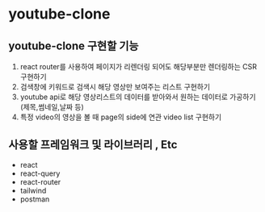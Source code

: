 # youtube-clone
## youtube-clone 구현할 기능
1. react router를 사용하여 페이지가 리렌더링 되어도 해당부분만 렌더링하는 CSR 구현하기
2. 검색창에 키워드로 검색시 해당 영상만 보여주는 리스트 구현하기
3. youtube api로 해당 영상리스트의 데이터를 받아와서 원하는 데이터로 가공하기(제목,썸네일,날짜 등)
4. 특정 video의 영상을 볼 때 page의 side에 연관 video list 구현하기

## 사용할 프레임워크 및 라이브러리 , Etc
* react
* react-query
* react-router
* tailwind
* postman